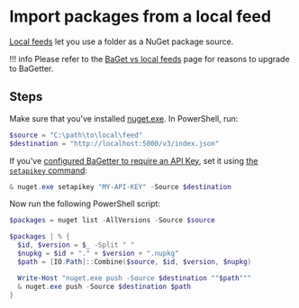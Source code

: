 # Import packages from a local feed

[Local feeds](https://docs.microsoft.com/en-us/nuget/hosting-packages/local-feeds) let you use a folder as a NuGet package source.

!!! info
    Please refer to the [BaGet vs local feeds](../vs/local-feeds.md) page for reasons to upgrade to BaGetter.

## Steps

Make sure that you've installed [nuget.exe](https://www.nuget.org/downloads). In PowerShell, run:

```ps1
$source = "C:\path\to\local\feed"
$destination = "http://localhost:5000/v3/index.json"
```

If you've [configured BaGetter to require an API Key](https://loic-sharma.github.io/BaGet/configuration/#requiring-an-api-key), set it using [the `setapikey` command](https://docs.microsoft.com/en-us/nuget/reference/cli-reference/cli-ref-setapikey):

```ps1
& nuget.exe setapikey "MY-API-KEY" -Source $destination
```

Now run the following PowerShell script:

```ps1
$packages = nuget list -AllVersions -Source $source

$packages | % {
  $id, $version = $_ -Split " "
  $nupkg = $id + "." + $version + ".nupkg"
  $path = [IO.Path]::Combine($source, $id, $version, $nupkg)

  Write-Host "nuget.exe push -Source $destination ""$path"""
  & nuget.exe push -Source $destination $path
}
```
